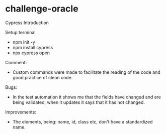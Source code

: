 # challenge-oracle
Cypress Introduction 

Setup terminal
- npm init -y
- npm install cypress
- npx cypress open

Comment:
- Custom commands were made to facilitate the reading of the code and good practice of clean code.

Bugs: 
- In the test automation it shows me that the fields have changed and are being validated, when it updates it says that it has not changed.

Improvements: 
- The elements, being: name, id, class etc, don't have a standardized name.